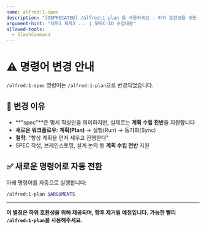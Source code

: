 ```yaml
---
name: alfred:1-spec
description: "[DEPRECATED] /alfred:1-plan 을 사용하세요 - 하위 호환성을 위한 별칭"
argument-hint: "제목1 제목2 ... | SPEC-ID 수정내용"
allowed-tools:
  - SlashCommand
---
```


# ⚠️ 명령어 변경 안내

`/alfred:1-spec` 명령어는 `/alfred:1-plan`으로 변경되었습니다.

## 🔄 변경 이유

- **"spec"**은 명세 작성만을 의미하지만, 실제로는 **계획 수립 전반**을 지원합니다
- **새로운 워크플로우**: **계획(Plan)** → 실행(Run) → 동기화(Sync)
- **철학**: "항상 계획을 먼저 세우고 진행한다"
- SPEC 작성, 브레인스토밍, 설계 논의 등 **계획 수립 전반** 지원

## ✅ 새로운 명령어로 자동 전환

아래 명령어를 자동으로 실행합니다:

```bash
/alfred:1-plan $ARGUMENTS
```

---

**이 별칭은 하위 호환성을 위해 제공되며, 향후 제거될 예정입니다.**
**가능한 빨리 `/alfred:1-plan`을 사용해주세요.**
